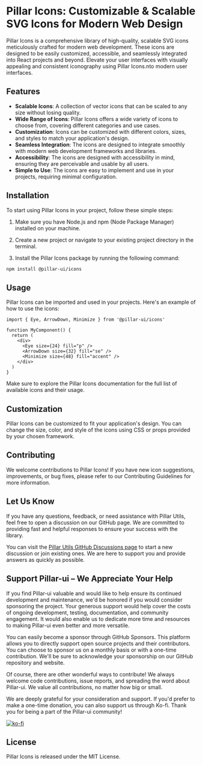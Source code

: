 # Pillar Icons: Customizable & Scalable SVG Icons for Modern Web Design

Pillar Icons is a comprehensive library of high-quality, scalable SVG icons meticulously crafted for modern web development. These icons are designed to be easily customized, accessible, and seamlessly integrated into React projects and beyond. Elevate your user interfaces with visually appealing and consistent iconography using Pillar Icons.nto modern user interfaces.

## Features

- **Scalable Icons**: A collection of vector icons that can be scaled to any size without losing quality.
- **Wide Range of Icons**: Pillar Icons offers a wide variety of icons to choose from, covering different categories and use cases.
- **Customization**: Icons can be customized with different colors, sizes, and styles to match your application's design.
- **Seamless Integration**: The icons are designed to integrate smoothly with modern web development frameworks and libraries.
- **Accessibility**: The icons are designed with accessibility in mind, ensuring they are perceivable and usable by all users.
- **Simple to Use**: The icons are easy to implement and use in your projects, requiring minimal configuration.

## Installation

To start using Pillar Icons in your project, follow these simple steps:

1. Make sure you have Node.js and npm (Node Package Manager) installed on your machine.

1. Create a new project or navigate to your existing project directory in the terminal.

1. Install the Pillar Icons package by running the following command:

```bash
npm install @pillar-ui/icons
```

## Usage

Pillar Icons can be imported and used in your projects. Here's an example of how to use the icons:

```tsx
import { Eye, ArrowDown, Minimize } from '@pillar-ui/icons'

function MyComponent() {
  return (
    <div>
      <Eye size={24} fill="p" />
      <ArrowDown size={32} fill="se" />
      <Minimize size={48} fill="accent" />
    </div>
  )
}
```

Make sure to explore the Pillar Icons documentation for the full list of available icons and their usage.

## Customization

Pillar Icons can be customized to fit your application's design. You can change the size, color, and style of the icons using CSS or props provided by your chosen framework.

## Contributing

We welcome contributions to Pillar Icons! If you have new icon suggestions, improvements, or bug fixes, please refer to our Contributing Guidelines for more information.

## Let Us Know

If you have any questions, feedback, or need assistance with Pillar Utils, feel free to open a discussion on our GitHub page. We are committed to providing fast and helpful responses to ensure your success with the library.

You can visit the [Pillar Utils GitHub Discussions page](https://github.com/HamzaAmar/pillar-ui/discussions) to start a new discussion or join existing ones. We are here to support you and provide answers as quickly as possible.

## Support Pillar-ui – We Appreciate Your Help

If you find Pillar-ui valuable and would like to help ensure its continued development and maintenance, we'd be honored if you would consider sponsoring the project. Your generous support would help cover the costs of ongoing development, testing, documentation, and community engagement. It would also enable us to dedicate more time and resources to making Pillar-ui even better and more versatile.

You can easily become a sponsor through GitHub Sponsors. This platform allows you to directly support open source projects and their contributors. You can choose to sponsor us on a monthly basis or with a one-time contribution. We'll be sure to acknowledge your sponsorship on our GitHub repository and website.

Of course, there are other wonderful ways to contribute! We always welcome code contributions, issue reports, and spreading the word about Pillar-ui. We value all contributions, no matter how big or small.

We are deeply grateful for your consideration and support. If you'd prefer to make a one-time donation, you can also support us through Ko-fi. Thank you for being a part of the Pillar-ui community!

[![ko-fi](https://ko-fi.com/img/githubbutton_sm.svg)](https://ko-fi.com/Y8Y210RGNC)

## License

Pillar Icons is released under the MIT License.
